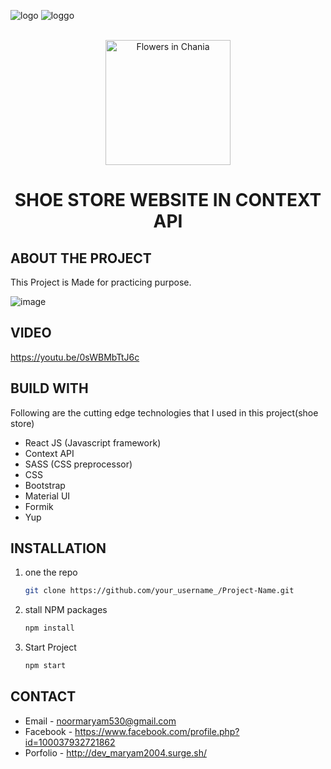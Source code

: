 
 
![logo](https://user-images.githubusercontent.com/56764144/129732067-1362b174-e839-49ff-a6ee-8822d3cc5397.png)
![loggo](https://user-images.githubusercontent.com/56764144/129732094-d5cb550f-f102-43f5-bbff-bd0d2bc61a83.png)

<!-- PROJECT LOGO -->
<br />
<div align="center">
  <img src="https://user-images.githubusercontent.com/56764144/129731944-82af3aaa-7c2b-41b8-beb7-6ab1fe690508.jpg" alt="Flowers in Chania" width="200">

  <h1 align="center">SHOE STORE WEBSITE IN CONTEXT API</h1>
</div>


<!-- ABOUT THE PROJECT -->
## ABOUT THE PROJECT
This Project is Made for practicing purpose.

![image](https://user-images.githubusercontent.com/56764144/117897040-5646e200-b2db-11eb-948a-996ad0bc781c.PNG)

 
 
## VIDEO
https://youtu.be/0sWBMbTtJ6c


## BUILD WITH

Following are the cutting edge technologies that I used in this project(shoe store)
* React JS (Javascript framework)
* Context API
* SASS (CSS preprocessor)
* CSS
* Bootstrap
* Material UI
* Formik
* Yup



## INSTALLATION

1. one the repo
   ```sh
   git clone https://github.com/your_username_/Project-Name.git
   ```
2. stall NPM packages
   ```sh
   npm install
   ```
3. Start Project
    ```sh
    npm start
   ```



## CONTACT

* Email - noormaryam530@gmail.com
* Facebook - https://www.facebook.com/profile.php?id=100037932721862
* Porfolio - http://dev_maryam2004.surge.sh/
